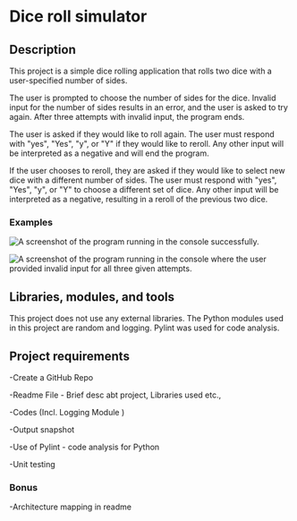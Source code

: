 # Dice roll simulator

## Description

This project is a simple dice rolling application that rolls two dice with a user-specified number of sides. 

The user is prompted to choose the number of sides for the dice. Invalid input for the number of sides results in an error, and the user is asked to try again. After three attempts with invalid input, the program ends.

The user is asked if they would like to roll again. The user must respond with "yes", "Yes", "y", or "Y" if they would like to reroll. Any other input will be interpreted as a negative and will end the program.

If the user chooses to reroll, they are asked if they would like to select new dice with a different number of sides. The user must respond with "yes", "Yes", "y", or "Y" to choose a different set of dice. Any other input will be interpreted as a negative, resulting in a reroll of the previous two dice.

### Examples

![A screenshot of the program running in the console successfully.](https://github.com/pstapleton1925/DiceScript/blob/main/screenshots/2021-12-26%2016_37_44-pyProjectAmpCAE%20-%20Replit%20%E2%80%94%20Mozilla%20Firefox.png?raw=true)

![A screenshot of the program running in the console where the user provided invalid input for all three given attempts.](https://github.com/pstapleton1925/DiceScript/blob/main/screenshots/2021-12-26%2016_38_03-pyProjectAmpCAE%20-%20Replit%20%E2%80%94%20Mozilla%20Firefox.png?raw=true)

## Libraries, modules, and tools

This project does not use any external libraries. The Python modules used in this project are random and logging. Pylint was used for code analysis.

## Project requirements
-Create a GitHub Repo

-Readme File - Brief desc abt project, Libraries used etc.,

-Codes (Incl. Logging Module )

-Output snapshot

-Use of Pylint - code analysis for Python

-Unit testing

### Bonus
-Architecture mapping in readme
